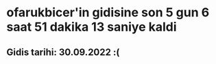 # ofarukbicer'in gidisine son 5 gun 6 saat 51 dakika 13 saniye kaldi

## Gidis tarihi: 30.09.2022 :(